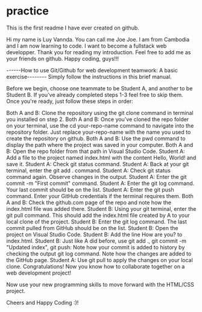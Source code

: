 # practice

This is the first readme I have ever created on github.

Hi my name is Luy Vannda. You can call me Joe Joe. I am from Cambodia and I am now learning to code.
I want to become a fullstack web developper. Thank you for reading my introduction. Feel free to add
me as your friends on github. Happy coding, guys!!! 

------How to use Git/Github for web development teamwork: A basic exercise--------
Simply follow the instructions in this brief manual.

Before we begin, choose one teammate to be Student A, and another to be Student B. If you've already completed steps 1-3 feel free to skip them. Once you're ready, just follow these steps in order:

Both A and B: Clone the repository using the git clone command in terminal you installed on step 2.
Both A and B: Once you've cloned the repo folder on your terminal, use the cd your-repo-name command to navigate into the repository folder. Just replace your-repo-name with the name you used to create the repository on github.
Both A and B: Use the pwd command to display the path where the project was saved in your computer.
Both A and B: Open the repo folder from that path in Visual Studio Code.
Student A: Add a file to the project named index.html with the content Hello, World! and save it.
Student A: Check git status command.
Student A: Back at your git terminal, enter the git add . command.
Student A: Check git status command again. Observe changes in the output.
Student A: Enter the git commit -m "First commit" command.
Student A: Enter the git log command. Your last commit should be on the list.
Student A: Enter the git push command. Enter your GitHub credentials if the terminal requires them.
Both A and B: Check the github.com page of the repo and note how the index.html file was added there.
Student B: Using your git terminal, enter the git pull command. This should add the index.html file created by A to your local clone of the project.
Student B: Enter the git log command. The last commit pulled from GitHub should be on the list.
Student B: Open the project on Visual Studio Code.
Student B: Add the line How are you? to index.html.
Student B: Just like A did before, use git add ., git commit -m "Updated index", git push:
Note how your commit is added to history by checking the output git log command.
Note how the changes are added to the GitHub page.
Student A: Use git pull to apply the changes on your local clone.
Congratulations! Now you know how to collaborate together on a web development project!

Now use your new programming skills to move forward with the HTML/CSS project.

Cheers and Happy Coding :)!
